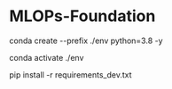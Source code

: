 # MLOPs-Foundation

conda create --prefix ./env python=3.8 -y

conda activate ./env

 pip install -r requirements_dev.txt
